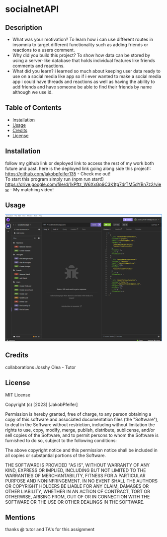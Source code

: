 # socialnetAPI


## Description



- What was your motivation?
To learn how i can use different routes in insomnia to target different functionality such as adding friends or reactions to a users comment.
- Why did you build this project?
To show how data can be stored by using a server-like database that holds individual features like friends comments and reactions.
- What did you learn?
i learned so much about keeping user data ready to use on a social media like app so if i ever wanted to make a social media app i could have threads and reactions as well as having the ability to add friends and have someone be able to find their friends by name although we use id.
## Table of Contents 



- [Installation](#installation)
- [Usage](#usage)
- [Credits](#credits)
- [License](#license)

## Installation

follow my github link or deployed link to access the rest of my work both future and past. here is the deployed link going along side this project!:<br/>
https://github.com/jakobpfeifer135 - Check me out! <br/>
To start this program simply run (npm run start!) <br/>
https://drive.google.com/file/d/1kPftz_W6XxGp9C3K1tg74rTM5dYBn7z2/view  - My matching video!






## Usage



   ![completed project](</screenshot.png>)

## Credits

collaborations Josshy Olea - Tutor


## License

MIT License

Copyright (c) [2023] [JakobPfeifer]

Permission is hereby granted, free of charge, to any person obtaining a copy
of this software and associated documentation files (the "Software"), to deal
in the Software without restriction, including without limitation the rights
to use, copy, modify, merge, publish, distribute, sublicense, and/or sell
copies of the Software, and to permit persons to whom the Software is
furnished to do so, subject to the following conditions:

The above copyright notice and this permission notice shall be included in all
copies or substantial portions of the Software.

THE SOFTWARE IS PROVIDED "AS IS", WITHOUT WARRANTY OF ANY KIND, EXPRESS OR
IMPLIED, INCLUDING BUT NOT LIMITED TO THE WARRANTIES OF MERCHANTABILITY,
FITNESS FOR A PARTICULAR PURPOSE AND NONINFRINGEMENT. IN NO EVENT SHALL THE
AUTHORS OR COPYRIGHT HOLDERS BE LIABLE FOR ANY CLAIM, DAMAGES OR OTHER
LIABILITY, WHETHER IN AN ACTION OF CONTRACT, TORT OR OTHERWISE, ARISING FROM,
OUT OF OR IN CONNECTION WITH THE SOFTWARE OR THE USE OR OTHER DEALINGS IN THE
SOFTWARE.

## Mentions
thanks @ tutor and TA's for this assignment